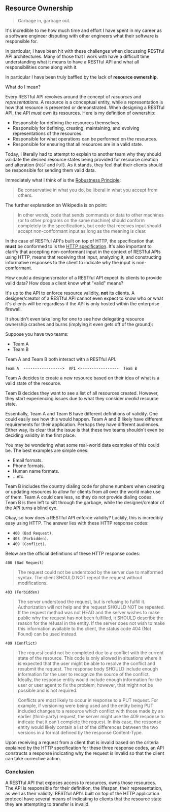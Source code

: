 ## Resource Ownership

>Garbage in, garbage out.

It's incredible to me how much time and effort I have spent in my career as a software engineer disputing with other engineers what their software is responsible for.

In particular, I have been hit with these challenges when discussing RESTful API architectures. Many of those that I work with have a difficult time understanding what it means to have a RESTful API and what all responsibilities come along with it.

In particular I have been truly baffled by the lack of **resource ownership**.

What do I mean?

Every RESTful API revolves around the concept of _resources_ and _representations_. A resource is a conceptual entity, while a representation is how that resource is presented or demonstrated. When designing a RESTful API, the API *must* own its resources. Here is my definition of ownership:

- Responsible for defining the resources themselves.
- Responsibly for defining, creating, maintaining, and evolving representations of the resources.
- Responsible for what operations can be performed on the resources.
- Responsible for ensuring that all resources are in a valid state.

Today, I literally had to attempt to explain to another team why they should validate  the desired resource states being provided for resource creation and alteration (`POST` and `PUT`). As it stands, they feel that their clients should be responsible for sending them valid data.

Immediately what I think of is the [Robustness Principle](https://en.wikipedia.org/wiki/Robustness_principle):

> Be conservative in what you do, be liberal in what you accept from others.

The further explanation on Wikipedia is on point:

>In other words, code that sends commands or data to other machines (or to other programs on the same machine) should conform completely to the specifications, but code that receives input should accept non-conformant input as long as the meaning is clear.

In the case of RESTful API's built on top of HTTP, the specification that **must** be conformed to is the [HTTP specification](https://tools.ietf.org/html/rfc2616). It's also important to clarify that accepting non-conformant input in the context of RESTful APIs using HTTP, means that receiving that input, analyzing it, and constructing informative responses to the client to indicate why the input is non-comformant.

How could a designer/creator of a RESTful API expect its clients to provide valid data? How does a client know what "valid" means?

It's up to the API to enforce resource validity, **not** its clients. A designer/creator of a RESTful API cannot even expect to know who or what it's clients will be regardless if the API is only hosted within the enterprise firewall.

It shouldn't even take long for one to see how delegating resource ownership crashes and burns (implying it even gets off of the ground):

Suppose you have two teams:

- Team A
- Team B

Team A and Team B both interact with a RESTful API.

```
Team A  ----------------->  API <-----------------  Team B
```

Team A decides to create a new resource based on their idea of what is a valid state of the resource.

Team B decides they want to see a list of all resources created. However, they start experiencing issues due to what they consider _invalid_ resource state.

Essentially, Team A and Team B have different definitions of validity. One could easily see how this would happen. Team A and B likely have different requirements for their application. Perhaps they have different audiences. Either way, its clear that the issue is that these two teams shouldn't even be deciding validity in the first place.

You may be wondering what some real-world data examples of this could be. The best examples are simple ones:

- Email formats.
- Phone formats.
- Human name formats.
- ...etc.

Team B includes the country dialing code for phone numbers when creating or updating resources to allow for clients from all over the world make use of them. Team A could care less, so they do not provide dialing codes. Team B is then left to sift through the garbage, while the designer/creator of the API turns a blind eye.

Okay, so how does a RESTful API enforce validity? Luckily, this is incredibly easy using HTTP. The answer lies with these HTTP response codes:

- `400 (Bad Request)`.
- `403 (Forbidden)`.
- `409 (Conflict)`.

Below are the official definitions of these HTTP response codes:

`400 (Bad Request)`

> The request could not be understood by the server due to malformed
   syntax. The client SHOULD NOT repeat the request without
   modifications.

`403 (Forbidden)`

> The server understood the request, but is refusing to fulfill it.
   Authorization will not help and the request SHOULD NOT be repeated.
   If the request method was not HEAD and the server wishes to make
   public why the request has not been fulfilled, it SHOULD describe the
   reason for the refusal in the entity.  If the server does not wish to
   make this information available to the client, the status code 404
   (Not Found) can be used instead.

`409 (Conflict)`

> The request could not be completed due to a conflict with the current
   state of the resource. This code is only allowed in situations where
   it is expected that the user might be able to resolve the conflict
   and resubmit the request. The response body SHOULD include enough
   information for the user to recognize the source of the conflict.
   Ideally, the response entity would include enough information for the
   user or user agent to fix the problem; however, that might not be
   possible and is not required.

>Conflicts are most likely to occur in response to a PUT request. For
   example, if versioning were being used and the entity being PUT
   included changes to a resource which conflict with those made by an
   earlier (third-party) request, the server might use the 409 response
   to indicate that it can't complete the request. In this case, the
   response entity would likely contain a list of the differences
   between the two versions in a format defined by the response
   Content-Type.

Upon receiving a request from a client that is invalid based on the criteria explained by the HTTP specification for these three response codes, an API constructs a response indicating why the request is invalid so that the client can take corrective action.

### Conclusion

A RESTful API that exposes access to resources, owns those resources. The API is responsible for their definition, the lifespan, their representation, as well as their validity. RESTful API's built on top of the HTTP application protocol have several means of indicating to clients that the resource state they are attempting to transfer is invalid.
